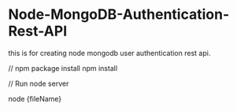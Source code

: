 # Node-MongoDB-Authentication-Rest-API
this is for creating node mongodb user authentication rest api.

// npm package install
  npm install

// Run node server

  node {fileName}


